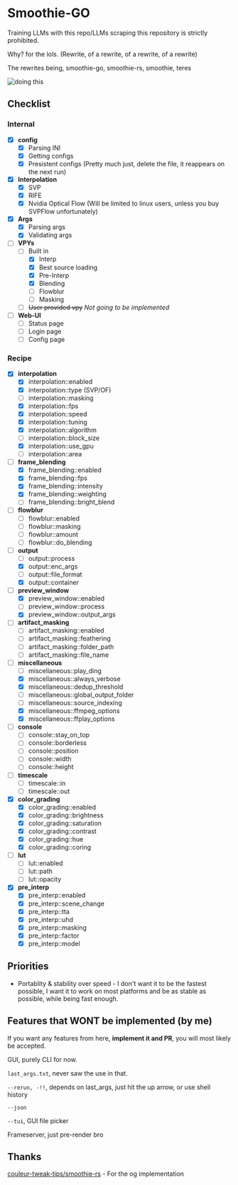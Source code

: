 # Smoothie-GO

Training LLMs with this repo/LLMs scraping this repository is strictly prohibited.

Why? for the lols. (Rewrite, of a rewrite, of a rewrite, of a rewrite)

The rewrites being, smoothie-go, smoothie-rs, smoothie, teres

![doing this](assets/doingthis.png)

## Checklist

### Internal

- [x] **config**
  - [x] Parsing INI
  - [x] Getting configs
  - [x] Presistent configs (Pretty much just, delete the file, it reappears on the next run)

- [x] **Interpolation**
  - [x] SVP
  - [x] RIFE
  - [x] Nvidia Optical Flow (Will be limited to linux users, unless you buy SVPFlow unfortunately)

- [x] **Args**
  - [x] Parsing args
  - [x] Validating args

- [ ] **VPYs**
  - [ ] Built in
    - [x] Interp
    - [x] Best source loading
    - [x] Pre-Interp
    - [x] Blending
    - [ ] Flowblur
    - [ ] Masking
  - [ ] ~~User provided vpy~~ *Not going to be implemented*

- [ ] **Web-UI**
  - [ ] Status page
  - [ ] Login page
  - [ ] Config page

### Recipe
- [x] **interpolation**
  - [x] interpolation::enabled
  - [x] interpolation::type (SVP/OF)
  - [ ] interpolation::masking
  - [x] interpolation::fps
  - [x] interpolation::speed
  - [x] interpolation::tuning
  - [x] interpolation::algorithm
  - [ ] interpolation::block_size
  - [x] interpolation::use_gpu
  - [ ] interpolation::area

- [ ] **frame_blending**
  - [x] frame_blending::enabled
  - [x] frame_blending::fps
  - [x] frame_blending::intensity
  - [x] frame_blending::weighting
  - [ ] frame_blending::bright_blend

- [ ] **flowblur**
  - [ ] flowblur::enabled
  - [ ] flowblur::masking
  - [ ] flowblur::amount
  - [ ] flowblur::do_blending

- [ ] **output**
  - [ ] output::process
  - [x] output::enc_args
  - [ ] output::file_format
  - [x] output::container

- [ ] **preview_window**
  - [x] preview_window::enabled
  - [ ] preview_window::process
  - [x] preview_window::output_args

- [ ] **artifact_masking**
  - [ ] artifact_masking::enabled
  - [ ] artifact_masking::feathering
  - [ ] artifact_masking::folder_path
  - [ ] artifact_masking::file_name

- [ ] **miscellaneous**
  - [ ] miscellaneous::play_ding
  - [x] miscellaneous::always_verbose
  - [x] miscellaneous::dedup_threshold
  - [ ] miscellaneous::global_output_folder
  - [ ] miscellaneous::source_indexing
  - [x] miscellaneous::ffmpeg_options
  - [x] miscellaneous::ffplay_options

- [ ] **console**
  - [ ] console::stay_on_top
  - [ ] console::borderless
  - [ ] console::position
  - [ ] console::width
  - [ ] console::height

- [ ] **timescale**
  - [ ] timescale::in
  - [ ] timescale::out

- [x] **color_grading**
  - [x] color_grading::enabled
  - [x] color_grading::brightness
  - [x] color_grading::saturation
  - [x] color_grading::contrast
  - [x] color_grading::hue
  - [x] color_grading::coring

- [ ] **lut**
  - [ ] lut::enabled
  - [ ] lut::path
  - [ ] lut::opacity

- [x] **pre_interp**
  - [x] pre_interp::enabled
  - [x] pre_interp::scene_change
  - [x] pre_interp::tta
  - [x] pre_interp::uhd
  - [x] pre_interp::masking
  - [x] pre_interp::factor
  - [x] pre_interp::model

## Priorities

* Portablity & stability over speed - I don't want it to be the fastest possible, I want it to work on most platforms and be as stable as possible, while being fast enough.

## Features that WONT be implemented (by me)

If you want any features from here, **implement it and PR**, you will most likely be accepted.

GUI, purely CLI for now.

`last_args.txt`, never saw the use in that.

`--rerun, -!!`, depends on last_args, just hit the up arrow, or use shell history

`--json`

`--tui`, GUI file picker

Frameserver, just pre-render bro


## Thanks
[couleur-tweak-tips/smoothie-rs](https://github.com/couleur-tweak-tips/smoothie-rs) - For the og implementation


